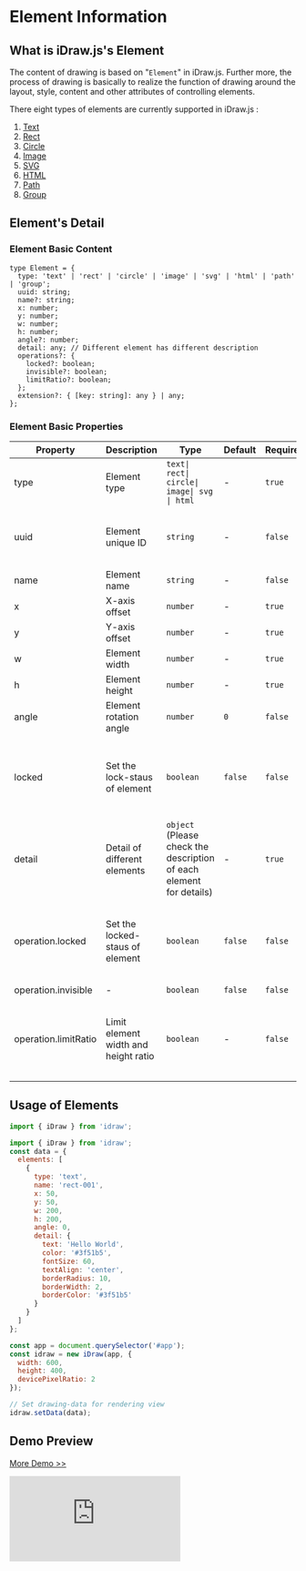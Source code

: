 # Element Information

## What is iDraw.js's Element

The content of drawing is based on "`Element`" in iDraw.js. Further more, the process of drawing is basically to realize the function of drawing around the layout, style, content and other attributes of controlling elements.

There eight types of elements are currently supported in iDraw.js :

1. [Text](./text.md)
2. [Rect](./rect.md)
3. [Circle](./circle.md)
4. [Image](./image.md)
5. [SVG](./svg.md)
6. [HTML](./html.md)
7. [Path](./path.md)
8. [Group](./group.md)

## Element's Detail

### Element Basic Content

```tsx
type Element = {
  type: 'text' | 'rect' | 'circle' | 'image' | 'svg' | 'html' | 'path' | 'group';
  uuid: string;
  name?: string;
  x: number;
  y: number;
  w: number;
  h: number;
  angle?: number;
  detail: any; // Different element has different description
  operations?: {
    locked?: boolean;
    invisible?: boolean;
    limitRatio?: boolean;
  };
  extension?: { [key: string]: any } | any;
};
```

### Element Basic Properties

| Property             | Description                          | Type                                                                | Default | Required | Others                                                                           |
| -------------------- | ------------------------------------ | ------------------------------------------------------------------- | ------- | -------- | -------------------------------------------------------------------------------- |
| type                 | Element type                         | `text\| rect\| circle\| image\| svg \| html`                        | -       | `true`   | -                                                                                |
| uuid                 | Element unique ID                    | `string`                                                            | -       | `false`  | The UUID is automatically added internally in iDraw.js                           |
| name                 | Element name                         | `string`                                                            | -       | `false`  | -                                                                                |
| x                    | X-axis offset                        | `number`                                                            | -       | `true`   | -                                                                                |
| y                    | Y-axis offset                        | `number`                                                            | -       | `true`   | -                                                                                |
| w                    | Element width                        | `number`                                                            | -       | `true`   | -                                                                                |
| h                    | Element height                       | `number`                                                            | -       | `true`   | -                                                                                |
| angle                | Element rotation angle               | `number`                                                            | `0`     | `false`  | `[0, 360]`                                                                       |
| locked               | Set the lock-staus of element        | `boolean`                                                           | `false` | `false`  | The view operation cannot be controlled after the element is locked              |
| detail               | Detail of different elements         | `object` (Please check the description of each element for details) | -       | `true`   | -                                                                                |
| operation.locked     | Set the locked-staus of element      | `boolean`                                                           | `false` | `false`  | The view operation cannot be controlled after the element is locked              |
| operation.invisible  | -                                    | `boolean`                                                           | `false` | `false`  | -                                                                                |
| operation.limitRatio | Limit element width and height ratio | `boolean`                                                           | -       | `false`  | When the element is scaled, it is scaled according to its width and height ratio |

## Usage of Elements

```js
import { iDraw } from 'idraw';

import { iDraw } from 'idraw';
const data = {
  elements: [
    {
      type: 'text',
      name: 'rect-001',
      x: 50,
      y: 50,
      w: 200,
      h: 200,
      angle: 0,
      detail: {
        text: 'Hello World',
        color: '#3f51b5',
        fontSize: 60,
        textAlign: 'center',
        borderRadius: 10,
        borderWidth: 2,
        borderColor: '#3f51b5'
      }
    }
  ]
};

const app = document.querySelector('#app');
const idraw = new iDraw(app, {
  width: 600,
  height: 400,
  devicePixelRatio: 2
});

// Set drawing-data for rendering view
idraw.setData(data);
```

## Demo Preview

[More Demo >>](https://idrawjs.com/playground/?demo=elem-rect)

<iframe class="idraw-playground-preview" src="https://idrawjs.com/playground/?demo=elem-rect&header=false&sider=false&default-editor-split=50"
      frameborder="no" border="0" 
  ></iframe>
